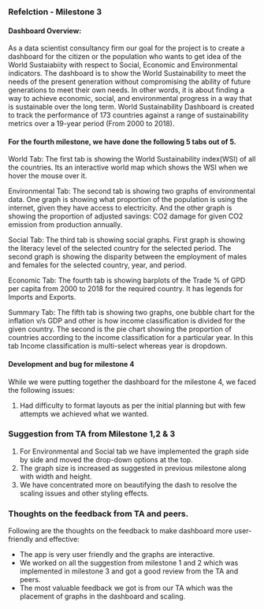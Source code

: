 ### Refelction - Milestone 3

#### Dashboard Overview:

As a data scientist consultancy firm our goal for the project is to create a dashboard for the citizen or the population who wants to get idea of the World Sustaiabiity with respect to Social, Economic and Environmental indicators. The dashboard is to show the World Sustainability to meet the needs of the present generation without compromising the ability of future generations to meet their own needs. In other words, it is about finding a way to achieve economic, social, and environmental progress in a way that is sustainable over the long term. World Sustainability Dashboard is created to track the performance of 173 countries against a range of sustainability metrics over a 19-year period (From 2000 to 2018).

#### For the fourth milestone, we have done the following 5 tabs out of 5. 

World Tab: The first tab is showing the World Sustainability index(WSI) of all the countries. Its an interactive world map which shows the WSI when we hover the mouse over it.

Environmental Tab: The second tab is showing two graphs of environmental data. One graph is showing what proportion of the population is using the internet, given they have access to electricity. And the other graph is showing the proportion of adjusted savings: CO2 damage for given CO2 emission from production annually.

Social Tab: The third tab is showing social graphs. First graph is showing the literacy level of the selected country for the selected period. The second graph is showing the disparity between the employment of males and females for the selected country, year, and period.

Economic Tab: The fourth tab is showing barplots of the Trade % of GPD per capita from 2000 to 2018 for the required country. It has legends for Imports and Exports.

Summary Tab: The fifth tab is showing two graphs, one bubble chart for the inflation v/s GDP and other is how income classification is divided for the given country. The second is the pie chart showing the proportion of countries according to the income classification for a particular year. In this tab Income classification is multi-select whereas year is dropdown.

#### Development and bug for milestone 4

While we were putting together the dashboard for the milestone 4, we faced the following issues:

1. Had difficulty to format layouts as per the initial planning but with few attempts we achieved what we wanted.


### Suggestion from TA from Milestone 1,2 & 3

1. For Environmental and Social tab we have implemented the graph side by side and moved the drop-down options at the top.
2. The graph size is increased as suggested in previous milestone along with width and height.
3. We have concentrated more on beautifying the dash to resolve the scaling issues and other styling effects.

### Thoughts on the feedback from TA and peers.

Following are the thoughts on the feedback to make dashboard more user-friendly and effective:

- The app is very user friendly and the graphs are interactive.
- We worked on all the suggestion from milestone 1 and 2 which was implemented in milestone 3 and got a good review from the TA and peers.
- The most valuable feedback we got is from our TA which was the placement of graphs in the dashboard and scaling.
